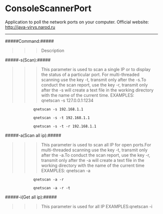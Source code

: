 # ConsoleScannerPort
Application to poll the network ports on your computer.
Official website: http://java-virys.narod.ru
***
#####Command:#####
>>>Description  

#####-s(Scan):#####
>>>This parameter is used to scan a single IP or to display the status of a particular port. For multi-threaded scanning use the key -t, transmit only after the -s.To conduct the scan report, use the key -r, transmit only after the -s will create a text file in the working directory with the name of the current time.
                 EXAMPLES:  
				 qnetscan -s 127.0.0.1:1234
				 
				 qnetscan -s 192.168.1.1
				 
				 qnetscan -s -t 192.168.1.1
				 
				 qnetscan -s -t -r 192.168.1.1  

#####-a(Scan all ip):#####
>>>This parameter is used to scan all IP for open ports.For multi-threaded scanning use the key -t, transmit only after
                 the -a.To conduct the scan report, use the key -r, transmit only after the -a will create a text file in the working directory with the name of the current time
                 EXAMPLES:
				 qnetscan -a
				 
				 qnetscan -a -r
				 
				 qnetscan -a -r -t  

#####-i(Get all ip):#####
>>>This parameter is used for all IP
EXAMPLES:qnetscan -i  
